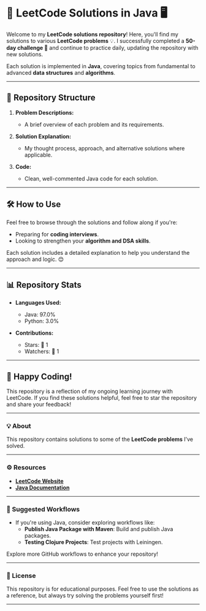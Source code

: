 # 🚀 LeetCode Solutions in Java 🖥️  

Welcome to my **LeetCode solutions repository**! Here, you'll find my solutions to various **LeetCode problems** 💡. I successfully completed a **50-day challenge 🎯** and continue to practice daily, updating the repository with new solutions.  

Each solution is implemented in **Java**, covering topics from fundamental to advanced **data structures** and **algorithms**.  

---

## 🔹 Repository Structure  

1. **Problem Descriptions:**  
   - A brief overview of each problem and its requirements.  

2. **Solution Explanation:**  
   - My thought process, approach, and alternative solutions where applicable.  

3. **Code:**  
   - Clean, well-commented Java code for each solution.  

---

## 🛠️ How to Use  

Feel free to browse through the solutions and follow along if you're:  
- Preparing for **coding interviews**.  
- Looking to strengthen your **algorithm and DSA skills**.  

Each solution includes a detailed explanation to help you understand the approach and logic. 😊  

---

## 📊 Repository Stats  

- **Languages Used:**  
  - Java: 97.0%  
  - Python: 3.0%  

- **Contributions:**  
  - Stars: 🌟 1  
  - Watchers: 👀 1  

---

## 🎉 Happy Coding!  

This repository is a reflection of my ongoing learning journey with LeetCode. If you find these solutions helpful, feel free to star the repository and share your feedback!  

---  

### 💡 About  

This repository contains solutions to some of the **LeetCode problems** I’ve solved.  

---  

### ⚙️ Resources  

- **[LeetCode Website](https://leetcode.com/)**  
- **[Java Documentation](https://docs.oracle.com/en/java/)**  

---  

### 🧰 Suggested Workflows  

- If you're using Java, consider exploring workflows like:  
  - **Publish Java Package with Maven**: Build and publish Java packages.  
  - **Testing Clojure Projects**: Test projects with Leiningen.  

Explore more GitHub workflows to enhance your repository!  

---  

### 📝 License  

This repository is for educational purposes. Feel free to use the solutions as a reference, but always try solving the problems yourself first!  

---  
